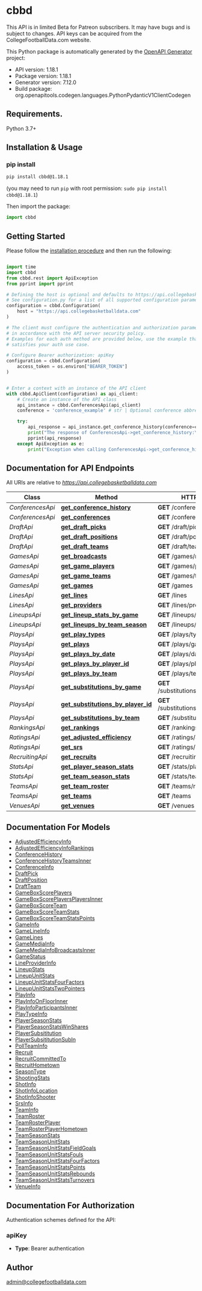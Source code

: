 # cbbd
This API is in limited Beta for Patreon subscribers. It may have bugs and is subject to changes. API keys can be acquired from the CollegeFootballData.com website.

This Python package is automatically generated by the [OpenAPI Generator](https://openapi-generator.tech) project:

- API version: 1.18.1
- Package version: 1.18.1
- Generator version: 7.12.0
- Build package: org.openapitools.codegen.languages.PythonPydanticV1ClientCodegen

## Requirements.

Python 3.7+

## Installation & Usage
### pip install

```sh
pip install cbbd@1.18.1
```
(you may need to run `pip` with root permission: `sudo pip install cbbd@1.18.1`)

Then import the package:
```python
import cbbd
```

## Getting Started

Please follow the [installation procedure](#installation--usage) and then run the following:

```python

import time
import cbbd
from cbbd.rest import ApiException
from pprint import pprint

# Defining the host is optional and defaults to https://api.collegebasketballdata.com
# See configuration.py for a list of all supported configuration parameters.
configuration = cbbd.Configuration(
    host = "https://api.collegebasketballdata.com"
)

# The client must configure the authentication and authorization parameters
# in accordance with the API server security policy.
# Examples for each auth method are provided below, use the example that
# satisfies your auth use case.

# Configure Bearer authorization: apiKey
configuration = cbbd.Configuration(
    access_token = os.environ["BEARER_TOKEN"]
)


# Enter a context with an instance of the API client
with cbbd.ApiClient(configuration) as api_client:
    # Create an instance of the API class
    api_instance = cbbd.ConferencesApi(api_client)
    conference = 'conference_example' # str | Optional conference abbreviation filter (optional)

    try:
        api_response = api_instance.get_conference_history(conference=conference)
        print("The response of ConferencesApi->get_conference_history:\n")
        pprint(api_response)
    except ApiException as e:
        print("Exception when calling ConferencesApi->get_conference_history: %s\n" % e)

```

## Documentation for API Endpoints

All URIs are relative to *https://api.collegebasketballdata.com*

Class | Method | HTTP request | Description
------------ | ------------- | ------------- | -------------
*ConferencesApi* | [**get_conference_history**](docs/ConferencesApi.md#get_conference_history) | **GET** /conferences/history | 
*ConferencesApi* | [**get_conferences**](docs/ConferencesApi.md#get_conferences) | **GET** /conferences | 
*DraftApi* | [**get_draft_picks**](docs/DraftApi.md#get_draft_picks) | **GET** /draft/picks | 
*DraftApi* | [**get_draft_positions**](docs/DraftApi.md#get_draft_positions) | **GET** /draft/positions | 
*DraftApi* | [**get_draft_teams**](docs/DraftApi.md#get_draft_teams) | **GET** /draft/teams | 
*GamesApi* | [**get_broadcasts**](docs/GamesApi.md#get_broadcasts) | **GET** /games/media | 
*GamesApi* | [**get_game_players**](docs/GamesApi.md#get_game_players) | **GET** /games/players | 
*GamesApi* | [**get_game_teams**](docs/GamesApi.md#get_game_teams) | **GET** /games/teams | 
*GamesApi* | [**get_games**](docs/GamesApi.md#get_games) | **GET** /games | 
*LinesApi* | [**get_lines**](docs/LinesApi.md#get_lines) | **GET** /lines | 
*LinesApi* | [**get_providers**](docs/LinesApi.md#get_providers) | **GET** /lines/providers | 
*LineupsApi* | [**get_lineup_stats_by_game**](docs/LineupsApi.md#get_lineup_stats_by_game) | **GET** /lineups/game/{gameId} | 
*LineupsApi* | [**get_lineups_by_team_season**](docs/LineupsApi.md#get_lineups_by_team_season) | **GET** /lineups/team | 
*PlaysApi* | [**get_play_types**](docs/PlaysApi.md#get_play_types) | **GET** /plays/types | 
*PlaysApi* | [**get_plays**](docs/PlaysApi.md#get_plays) | **GET** /plays/game/{gameId} | 
*PlaysApi* | [**get_plays_by_date**](docs/PlaysApi.md#get_plays_by_date) | **GET** /plays/date | 
*PlaysApi* | [**get_plays_by_player_id**](docs/PlaysApi.md#get_plays_by_player_id) | **GET** /plays/player/{playerId} | 
*PlaysApi* | [**get_plays_by_team**](docs/PlaysApi.md#get_plays_by_team) | **GET** /plays/team | 
*PlaysApi* | [**get_substitutions_by_game**](docs/PlaysApi.md#get_substitutions_by_game) | **GET** /substitutions/game/{gameId} | 
*PlaysApi* | [**get_substitutions_by_player_id**](docs/PlaysApi.md#get_substitutions_by_player_id) | **GET** /substitutions/player/{playerId} | 
*PlaysApi* | [**get_substitutions_by_team**](docs/PlaysApi.md#get_substitutions_by_team) | **GET** /substitutions/team | 
*RankingsApi* | [**get_rankings**](docs/RankingsApi.md#get_rankings) | **GET** /rankings | 
*RatingsApi* | [**get_adjusted_efficiency**](docs/RatingsApi.md#get_adjusted_efficiency) | **GET** /ratings/adjusted | 
*RatingsApi* | [**get_srs**](docs/RatingsApi.md#get_srs) | **GET** /ratings/srs | 
*RecruitingApi* | [**get_recruits**](docs/RecruitingApi.md#get_recruits) | **GET** /recruiting/players | 
*StatsApi* | [**get_player_season_stats**](docs/StatsApi.md#get_player_season_stats) | **GET** /stats/player/season | 
*StatsApi* | [**get_team_season_stats**](docs/StatsApi.md#get_team_season_stats) | **GET** /stats/team/season | 
*TeamsApi* | [**get_team_roster**](docs/TeamsApi.md#get_team_roster) | **GET** /teams/roster | 
*TeamsApi* | [**get_teams**](docs/TeamsApi.md#get_teams) | **GET** /teams | 
*VenuesApi* | [**get_venues**](docs/VenuesApi.md#get_venues) | **GET** /venues | 


## Documentation For Models

 - [AdjustedEfficiencyInfo](docs/AdjustedEfficiencyInfo.md)
 - [AdjustedEfficiencyInfoRankings](docs/AdjustedEfficiencyInfoRankings.md)
 - [ConferenceHistory](docs/ConferenceHistory.md)
 - [ConferenceHistoryTeamsInner](docs/ConferenceHistoryTeamsInner.md)
 - [ConferenceInfo](docs/ConferenceInfo.md)
 - [DraftPick](docs/DraftPick.md)
 - [DraftPosition](docs/DraftPosition.md)
 - [DraftTeam](docs/DraftTeam.md)
 - [GameBoxScorePlayers](docs/GameBoxScorePlayers.md)
 - [GameBoxScorePlayersPlayersInner](docs/GameBoxScorePlayersPlayersInner.md)
 - [GameBoxScoreTeam](docs/GameBoxScoreTeam.md)
 - [GameBoxScoreTeamStats](docs/GameBoxScoreTeamStats.md)
 - [GameBoxScoreTeamStatsPoints](docs/GameBoxScoreTeamStatsPoints.md)
 - [GameInfo](docs/GameInfo.md)
 - [GameLineInfo](docs/GameLineInfo.md)
 - [GameLines](docs/GameLines.md)
 - [GameMediaInfo](docs/GameMediaInfo.md)
 - [GameMediaInfoBroadcastsInner](docs/GameMediaInfoBroadcastsInner.md)
 - [GameStatus](docs/GameStatus.md)
 - [LineProviderInfo](docs/LineProviderInfo.md)
 - [LineupStats](docs/LineupStats.md)
 - [LineupUnitStats](docs/LineupUnitStats.md)
 - [LineupUnitStatsFourFactors](docs/LineupUnitStatsFourFactors.md)
 - [LineupUnitStatsTwoPointers](docs/LineupUnitStatsTwoPointers.md)
 - [PlayInfo](docs/PlayInfo.md)
 - [PlayInfoOnFloorInner](docs/PlayInfoOnFloorInner.md)
 - [PlayInfoParticipantsInner](docs/PlayInfoParticipantsInner.md)
 - [PlayTypeInfo](docs/PlayTypeInfo.md)
 - [PlayerSeasonStats](docs/PlayerSeasonStats.md)
 - [PlayerSeasonStatsWinShares](docs/PlayerSeasonStatsWinShares.md)
 - [PlayerSubsititution](docs/PlayerSubsititution.md)
 - [PlayerSubsititutionSubIn](docs/PlayerSubsititutionSubIn.md)
 - [PollTeamInfo](docs/PollTeamInfo.md)
 - [Recruit](docs/Recruit.md)
 - [RecruitCommittedTo](docs/RecruitCommittedTo.md)
 - [RecruitHometown](docs/RecruitHometown.md)
 - [SeasonType](docs/SeasonType.md)
 - [ShootingStats](docs/ShootingStats.md)
 - [ShotInfo](docs/ShotInfo.md)
 - [ShotInfoLocation](docs/ShotInfoLocation.md)
 - [ShotInfoShooter](docs/ShotInfoShooter.md)
 - [SrsInfo](docs/SrsInfo.md)
 - [TeamInfo](docs/TeamInfo.md)
 - [TeamRoster](docs/TeamRoster.md)
 - [TeamRosterPlayer](docs/TeamRosterPlayer.md)
 - [TeamRosterPlayerHometown](docs/TeamRosterPlayerHometown.md)
 - [TeamSeasonStats](docs/TeamSeasonStats.md)
 - [TeamSeasonUnitStats](docs/TeamSeasonUnitStats.md)
 - [TeamSeasonUnitStatsFieldGoals](docs/TeamSeasonUnitStatsFieldGoals.md)
 - [TeamSeasonUnitStatsFouls](docs/TeamSeasonUnitStatsFouls.md)
 - [TeamSeasonUnitStatsFourFactors](docs/TeamSeasonUnitStatsFourFactors.md)
 - [TeamSeasonUnitStatsPoints](docs/TeamSeasonUnitStatsPoints.md)
 - [TeamSeasonUnitStatsRebounds](docs/TeamSeasonUnitStatsRebounds.md)
 - [TeamSeasonUnitStatsTurnovers](docs/TeamSeasonUnitStatsTurnovers.md)
 - [VenueInfo](docs/VenueInfo.md)


<a id="documentation-for-authorization"></a>
## Documentation For Authorization


Authentication schemes defined for the API:
<a id="apiKey"></a>
### apiKey

- **Type**: Bearer authentication


## Author

admin@collegefootballdata.com


